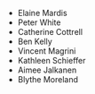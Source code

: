 - Elaine Mardis
- Peter White
- Catherine Cottrell
- Ben Kelly
- Vincent Magrini
- Kathleen Schieffer
- Aimee Jalkanen
- Blythe Moreland